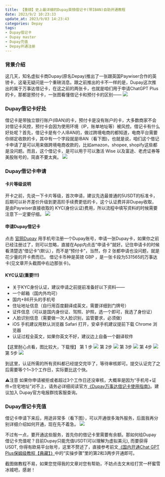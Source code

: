 ```yaml
---
title: 【重磅】史上最详细的Dupay英镑借记卡(带IBAN)自助开通教程
date: 2023/9/2 10:23:33
update_at: 2023/9/03 14:23:43
categories: Depay
tags: 
- Dupay借记卡 
- Dupay master
- Dupay充值
- Depay开通注册
---
```


### 背景介绍
这几天，知名虚拟卡商Dupay(原名Depay)推出了一张跟英国Paywiser合作的英镑卡，这毫无疑问是一个重磅消息。跟之前推出的卡不一样的是，Dupay这次推出的属于万事达借记卡，在这之前的两张卡，也就是咱们用于申请ChatGPT Plus的卡，那都是预付卡，一张图看懂借记卡和预付卡的区别——
![](https://cdn.jsdelivr.net/gh/btcltceth/blogassets@latest/c/img/dupay001.png)

### Dupay借记卡好处
借记卡是带独立银行账户(IBAN)的卡，预付卡是没有账户的卡，大多数商家不会对借记卡风控，预付卡会因为使用环境（IP，账单地址等）被风控。借记卡有什么好处呢？首先，借记卡是有个人IBAN的，做过跨境电商的都知道，电商平台需要你绑定收款的卡，其中有一个字段就是IBAN（看下图)，也就是说，咱们这个借记卡申请了是可以用来做跨境电商收款的，比如amazon，shopee, shopify这些都是没问题。而且，这个借记卡，是可以用于可以激活 Wise 以及富途、老虎证券等美股账号的，简直不要太爽。
![](https://cdn.jsdelivr.net/gh/btcltceth/blogassets@latest/c/img/dupay002.png)

### Dupay借记卡申请

#### 卡片等级说明
开卡之前，先说一下卡片等级，首次申请，建议先选最普通的5USDT的标准卡，后期可以补齐差价升级到更高阶手续费更低的卡，这个认证费并非Dupay收取，是由Paywiser直接收取的 KYC(身份认证)费用，所以流程中填写资料的时候需要注意下一定要仔细。
![](https://cdn.jsdelivr.net/gh/btcltceth/blogassets@latest/c/img/dupay003.png)

#### 申请Dupay借记卡
点击 [官网Dupay](https://dupay.one/web-app/register-h5?invitCode=hmXfgp&lang=zh-cn) 用手机号注册一个Dupay账号，申请一张Dupay卡，如果你之前已经注册过了，则可以忽略，直接在App内点击“申请卡”就好。记住申请卡的时候看清楚选“借记卡”(默认），而不是“预付卡”，当然，你 2 张都申请也没问题，就是花少量的开卡费而已。
借记卡币种是英镑 GBP ，是一张卡段为531565的万事达卡(见文章开头截图中右边那张卡)。

#### KYC认证(重要!!!)
 - 关于KYC身份认证，建议申请之前提前准备好以下资料——  
- 一个邮箱（国内外均可）  
- 国内+86开头的手机号
- 住址地址信息（自行用百度翻译成英文，需要详细到门牌号）  
- 证件信息（可以是国内身份证、驾照、护照，选一个即可，我选了身份证）
- 人脸识别信息（需要做一次人脸识别，监管要求，必须做）
- iOS 手机建议用默认浏览器 Safari 打开，安卓手机建议提前下载 Chrome 浏览器
- 认证过程全英文，如果你英文不好，建议边上自备一个翻译软件

【这里耐心点看，图比较大，下载慢】
第 1 步
![](https://cdn.jsdelivr.net/gh/btcltceth/blogassets@latest/c/img/dupay-kyc-001-shuiyin.png)
第 2步
![](https://cdn.jsdelivr.net/gh/btcltceth/blogassets@latest/c/img/dupay-kyc-002-shuiyin.png)
第 3步
![](https://cdn.jsdelivr.net/gh/btcltceth/blogassets@latest/c/img/dupay-kyc-003-shuiyin.png)
第 4步
![](https://cdn.jsdelivr.net/gh/btcltceth/blogassets@latest/c/img/dupay-kyc-004-shuiyin.png)
第 5步
![](https://cdn.jsdelivr.net/gh/btcltceth/blogassets@latest/c/img/dupay-kyc-005-shuiyin.png)

到这里，认证所需的所有资料都已经提交完毕了，等待审核即可。提交认证完了之后需要等个1~3个工作日，实际要比这个快。

⚠️注意
如果你申请被拒或者超过3个工作日还没审核，大概率是因为“手机号+证件+住宅地址”对不上，请务必详细阅读官方[《Dupay万事达借记卡使用指南》](https://morning-pig-970.notion.site/Dupay-9aad94074dac48da80c22da54ac8d4b8)。建议加入 Dupay官方电报群找客服查询。


### Dupay借记卡充值
借记卡申请下来后，用途非常多（看下图），可以开通很多海外服务，后面我再分别详细介绍如何开通，现在先不着急。
![](https://cdn.jsdelivr.net/gh/btcltceth/blogassets@latest/c/img/dupay004.png)

不过有一点，要开通这些服务，首先你的借记卡里需要有余额。那如何给Dupay借记卡充值呢？目前Dupay只能充值USDT(可以理解为虚拟美元), 而要获得USDT, 你得有欧易平台账号，这里不赘述了，直接参考前文[《国内开通Chat GPT Plus保姆级教程【典藏】》](https://chatgpt-plus.github.io/#2%E3%80%81%E7%94%B3%E8%AF%B7%E6%AC%A7%E6%98%93%E8%B4%A6%E5%8F%B7%E5%AE%8C%E6%88%90USDT%E5%85%85%E5%80%BC)中的“实操步骤”里的第2和3两步开通即可。

截图做教程不易，如果您觉得我的文章对您有帮助，不妨点击文末给打赏一杯蜜雪冰城吧，感谢！
